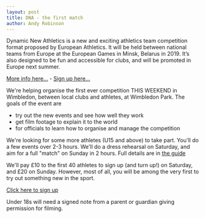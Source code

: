 ```yaml
---
layout: post
title: DNA - the first match
author: Andy Robinson
---
```


Dynamic New Athletics is a new and exciting athletics team competition format proposed by European Athletics. It will be held between national teams from Europe at the European Games in Minsk, Belarus in 2019.  It’s also designed to be fun and accessible for clubs, and will be promoted in Europe next summer.     

<a href="http://file.opentrack.run/docs/2017/dna/dna_guide_v3.pdf">More info here...</a> - <a href="https://goo.gl/forms/obPi04eIVZRZfXjJ2">Sign up here...</a>


We're helping organise the first ever competition THIS WEEKEND in Wimbledon, between local clubs and athletes, at Wimbledon Park.  The goals of the event are
 - try out the new events and see how well they work
 - get film footage to explain it to the world
 - for officials to learn how to organise and manage the competition 


We're looking for some more athletes (U15 and above) to take part.  You'll do a few events over 2-3 hours.  We'll do a dress rehearsal on Saturday, and aim for a full "match" on Sunday in 2 hours.  Full details are in <a href="http://file.opentrack.run/docs/2017/dna/dna_guide_v3.pdf">the guide</a>


We'll pay £10 to the first 40 athletes to sign up (and turn up!) on Saturday, and £20 on Sunday.  However, most of all, you will be among the very first to try out something new in the sport.

<a href="https://goo.gl/forms/obPi04eIVZRZfXjJ2">Click here to sign up</a>

Under 18s will need a signed note from a parent or guardian giving permission for filming.